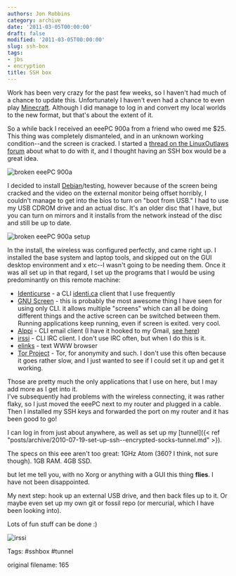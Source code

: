 ```yaml
---
authors: Jon Robbins
category: archive
date: '2011-03-05T00:00:00'
draft: false
modified: '2011-03-05T00:00:00'
slug: ssh-box
tags:
- jbs
- encryption
title: SSH box
---
```


Work has been very crazy for the past few weeks, so I haven't had much of a chance to update this.  Unfortunately I haven't even had a chance to even play [Minecraft](http://www.minecraft.net/). Although I did manage to log in and convert my local worlds to the new format, but that's about the extent of it.

So a while back I received an eeePC 900a from a friend who owed me $25.  This thing was completely dismanteled, and in an unknown working condition--and the screen is cracked.
I started a [thread on the LinuxOutlaws forum](http://forums.linuxoutlaws.com/viewtopic.php?f=3&t=3379) about what to do with it, and I thought having an SSH box would be a great idea.


![broken eeePC 900a](/images/posts/broken_eeepc.jpg)


I decided to install [Debian](http://debian.org)/testing, however because of the screen being cracked and the video on the external monitor being offset horribly, I couldn't manage to get into the bios to turn on "boot from USB."
I had to use my USB CDROM drive and an actual disc.  It's an older disc that I have, but you can turn on mirrors and it installs from the network instead of the disc and still be up to date.


![broken eeePC 900a setup](/images/posts/broken_eeepc_setup.jpg)


In the install, the wireless was configured perfectly, and came right up. I installed the base system and laptop tools, and skipped out on the GUI desktop environment and x etc--I wasn't going to be needing them.
Once it was all set up in that regard, I set up the programs that I would be using predominantly on this remote machine:

- [Identicurse](http://identicurse.net/) - a CLI [identi.ca](http://identi.ca) client that I use frequently
- [GNU Screen](http://www.gnu.org/software/screen/) - this is probably the most awesome thing I have seen for using only CLI. it allows multiple "screens" which can all be doing different things and the active screen can be switched between them.  Running applications keep running, even if screen is exited.  very cool.
- [Alppi](http://www.washington.edu/alpine/) - CLI email client (I have it hooked to my Gmail, [see here](https://www.cs.virginia.edu/~csadmin/wiki/index.php/Setting_up_Pine_(Alpine)_for_IMAP_Gmail))
- [irssi](http://www.irssi.org/) - CLI IRC client. I don't use IRC often, but when I do this is it.
- [elinks](http://www.elinks.cz/) - text WWW browser
- [Tor Project](http://www.torproject.org/) - Tor, for anonymity and such. I don't use this often because it goes rather slow, and I just wanted to see if I could set it up and get it working.

Those are pretty much the only applications that I use on here, but I may add more as I get into it.  
I've subsequently had problems with the wireless connecting, it was rather flaky, so I just moved the eeePC next to my router and plugged in a cable.  Then I installed my SSH keys and forwarded the port on my router and it has been good to go!

I can log in from just about anywhere, as well as set up my [tunnel]({< ref "posts/archive/2010-07-19-set-up-ssh--encrypted-socks-tunnel.md" >}).

The specs on this eee aren't too great:  1GHz Atom (360? I think, not sure though). 1GB RAM.  4GB SSD.

 but let me tell you, with no Xorg or anything with a GUI this thing <b>flies</b>.  I have not been disappointed.

My next step:  hook up an external USB drive, and then back files up to it.  Or maybe even set up my own git or fossil repo (or mercurial, which I have been looking into).

Lots of fun stuff can be done :)

![irssi](/images/posts/irssi_setup.png)

Tags: #sshbox #tunnel


 original filename: 165
